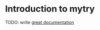 # Introduction to mytry

TODO: write [great documentation](http://jacobian.org/writing/what-to-write/)
